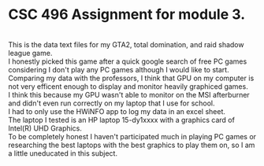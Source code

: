 # CSC 496 Assignment for module 3.
<br />
This is the data text files for my GTA2, total domination, and raid shadow league game.
<br />
I honestly picked this game after a quick google search of free PC games considering I don't play any PC games although I would like to start. 
<br />
Comparing my data with the professors, I think that GPU on my computer is not very efficent enough to display and monitor heavily graphiced games. 
<br />
I think this because my GPU wasn't able to monitor on the MSI afterburner and didn't even run correctly on my laptop that I use for school. 
<br />
I had to only use the HWiNFO app to log my data in an excel sheet. 
<br />
The laptop I tested is an HP laptop 15-dy1xxxx with a graphics card of Intel(R) UHD Graphics.
<br />
To be completely honest I haven't participated much in playing PC games or researching the best laptops with the best graphics to play them on, so I am a little uneducated in this subject.
